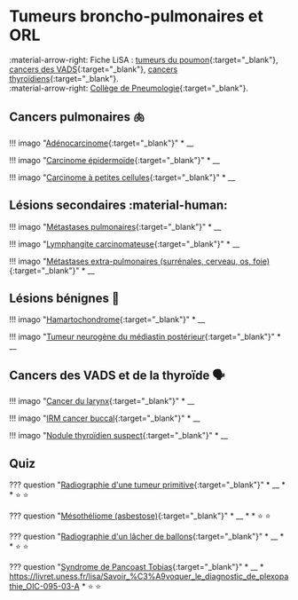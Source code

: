 # Tumeurs broncho-pulmonaires et ORL

:material-arrow-right: Fiche LiSA : [tumeurs du poumon](https://livret.uness.fr/lisa/Tumeurs_du_poumon,_primitives_et_secondaires){:target="_blank"}, [cancers des VADS](https://livret.uness.fr/lisa/Tumeurs_de_la_cavit%C3%A9_buccale,_naso-sinusiennes_et_du_cavum,_et_des_voies_a%C3%A9rodigestives_sup%C3%A9rieures){:target="_blank"}, [cancers thyroïdiens](https://livret.uness.fr/lisa/Goitre,_nodules_thyro%C3%AFdiens_et_cancers_thyro%C3%AFdiens){:target="_blank"}.    
:material-arrow-right: [Collège de Pneumologie](https://cep.splf.fr/wp-content/uploads/2023/07/ITEM_309_CANCER_2023.pdf){:target="_blank"}.


## Cancers pulmonaires :lungs:

!!! imago "[Adénocarcinome](){:target="_blank"}"
    * __

!!! imago "[Carcinome épidermoïde](){:target="_blank"}"
    * __

!!! imago "[Carcinome à petites cellules](){:target="_blank"}"
    * __


## Lésions secondaires :material-human:

!!! imago "[Métastases pulmonaires](){:target="_blank"}"
    * __

!!! imago "[Lymphangite carcinomateuse](){:target="_blank"}"
    * __

!!! imago "[Métastases extra-pulmonaires (surrénales, cerveau, os, foie)](){:target="_blank"}"
    * __


## Lésions bénignes :no_bell:

!!! imago "[Hamartochondrome](){:target="_blank"}"
    * __

!!! imago "[Tumeur neurogène du médiastin postérieur](){:target="_blank"}"
    * __


## Cancers des VADS et de la thyroïde :speaking_head:

!!! imago "[Cancer du larynx](){:target="_blank"}"
    * __

!!! imago "[IRM cancer buccal](){:target="_blank"}"
    * __

!!! imago "[Nodule thyroïdien suspect](){:target="_blank"}"
    * __


## Quiz

??? question "[Radiographie d'une tumeur primitive](){:target="_blank"}"
    * __
    * 
    * :star:  :star:

??? question "[Mésothéliome (asbestose)](){:target="_blank"}"
    * __
    * 
    * :star:  :star:

??? question "[Radiographie d'un lâcher de ballons](){:target="_blank"}"
    * __
    * 
    * :star:  :star:

??? question "[Syndrome de Pancoast Tobias](){:target="_blank"}"
    * __
    * https://livret.uness.fr/lisa/Savoir_%C3%A9voquer_le_diagnostic_de_plexopathie_OIC-095-03-A
    * :star:  :star: